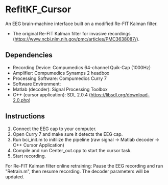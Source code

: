 # RefitKF_Cursor

An EEG brain-machine interface built on a modified Re-FIT Kalman filter.
- The original Re-FIT Kalman filter for invasive recordings (https://www.ncbi.nlm.nih.gov/pmc/articles/PMC3638087/).


## Dependencies
- Recording Device: Compumedics 64-channel Quik-Cap (1000Hz)
- Amplifier: Compumedics Synamps 2 headbox
- Processing Software: Compumedics Curry 7
- Software Environment:
- Matlab (decoder): Signal Processing Toolbox
- C++ (cursor application): SDL 2.0.4 (https://libsdl.org/download-2.0.php)

## Instructions
1. Connect the EEG cap to your computer.
2. Open Curry 7 and make sure it detects the EEG cap. 
3. Run bci_init.m to initilize the pipeline (raw signal -> Matlab decoder -> C++ Cursor Application)
4. Compile and run Center_out.cpp to start the cursor task.
5. Start recording. 

For Re-FIT Kalman filter online retraining: 
Pause the EEG recording and run "Retrain.m", then resume recording. The decoder parameters will be updated. 

